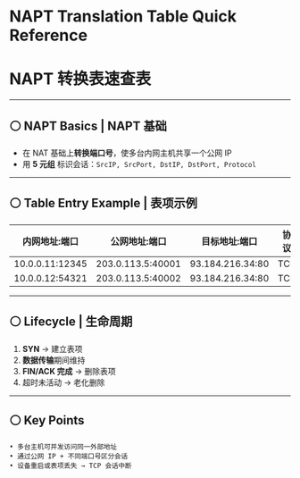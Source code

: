 # NAPT Translation Table Quick Reference  
# NAPT 转换表速查表

---

## ⚪ NAPT Basics | NAPT 基础
- 在 NAT 基础上**转换端口号**，使多台内网主机共享一个公网 IP  
- 用 **5 元组** 标识会话：`SrcIP, SrcPort, DstIP, DstPort, Protocol`

---

## ⚪ Table Entry Example | 表项示例
| 内网地址:端口         | 公网地址:端口        | 目标地址:端口        | 协议 | 状态       |
|----------------------|---------------------|---------------------|------|------------|
| 10.0.0.11:12345       | 203.0.113.5:40001   | 93.184.216.34:80     | TCP  | ESTABLISHED |
| 10.0.0.12:54321       | 203.0.113.5:40002   | 93.184.216.34:80     | TCP  | ESTABLISHED |

---

## ⚪ Lifecycle | 生命周期
1. **SYN** → 建立表项  
2. **数据传输**期间维持  
3. **FIN/ACK 完成** → 删除表项  
4. 超时未活动 → 老化删除  

---

## ⚪ Key Points
```
• 多台主机可并发访问同一外部地址
• 通过公网 IP + 不同端口号区分会话
• 设备重启或表项丢失 → TCP 会话中断
```
